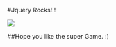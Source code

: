 #Jquery Rocks!!!

<img src="http://bilde.digi.no/jquery+20+er+klar+til+bruk.jpg?o=4794178&w=698&h=392&ee=1366373965">

##Hope you like the super Game. :)

